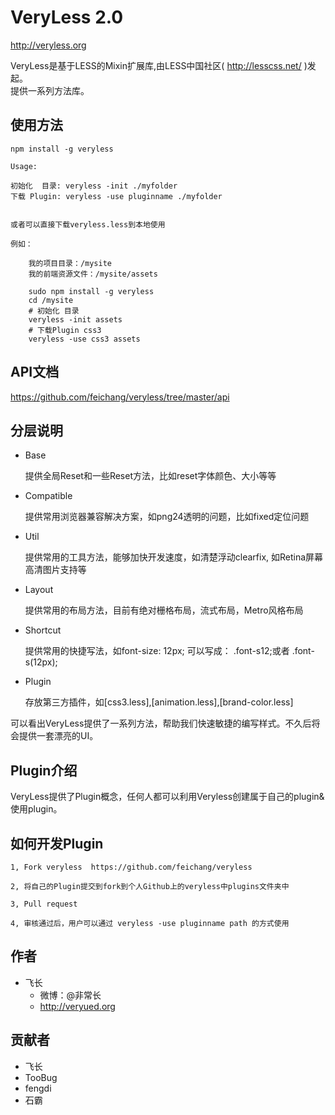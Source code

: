 # VeryLess 2.0
http://veryless.org

VeryLess是基于LESS的Mixin扩展库,由LESS中国社区( http://lesscss.net/ )发起。<br>
提供一系列方法库。

## 使用方法
	
	npm install -g veryless

	Usage:

	初始化  目录: veryless -init ./myfolder
	下载 Plugin: veryless -use pluginname ./myfolder


	或者可以直接下载veryless.less到本地使用

	例如：
	
		我的项目目录：/mysite
		我的前端资源文件：/mysite/assets

		sudo npm install -g veryless
		cd /mysite
		# 初始化 目录
		veryless -init assets
		# 下载Plugin css3
		veryless -use css3 assets

## API文档

https://github.com/feichang/veryless/tree/master/api

## 分层说明

*  Base        

	提供全局Reset和一些Reset方法，比如reset字体颜色、大小等等
*  Compatible

	提供常用浏览器兼容解决方案，如png24透明的问题，比如fixed定位问题
*  Util

	提供常用的工具方法，能够加快开发速度，如清楚浮动clearfix, 如Retina屏幕高清图片支持等
*  Layout

	提供常用的布局方法，目前有绝对栅格布局，流式布局，Metro风格布局

*  Shortcut

	提供常用的快捷写法，如font-size: 12px; 可以写成： .font-s12;或者 .font-s(12px);
*  Plugin
	
	存放第三方插件，如[css3.less],[animation.less],[brand-color.less]

可以看出VeryLess提供了一系列方法，帮助我们快速敏捷的编写样式。不久后将会提供一套漂亮的UI。

## Plugin介绍

VeryLess提供了Plugin概念，任何人都可以利用Veryless创建属于自己的plugin&使用plugin。

## 如何开发Plugin

	1, Fork veryless  https://github.com/feichang/veryless

	2, 将自己的Plugin提交到fork到个人Github上的veryless中plugins文件夹中

	3, Pull request

	4, 审核通过后，用户可以通过 veryless -use pluginname path 的方式使用

## 作者

* 飞长
	* 微博：@非常长
	* http://veryued.org

## 贡献者

* 飞长
* TooBug
* fengdi
* 石霸
